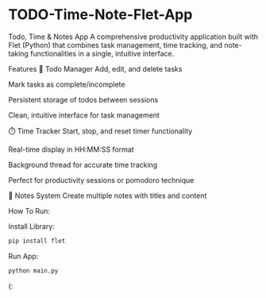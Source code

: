 # TODO-Time-Note-Flet-App

Todo, Time & Notes App A comprehensive productivity application built with Flet (Python) that combines task management, time tracking, and note-taking functionalities in a single, intuitive interface.

Features 📝 Todo Manager Add, edit, and delete tasks

Mark tasks as complete/incomplete

Persistent storage of todos between sessions

Clean, intuitive interface for task management

⏱️ Time Tracker Start, stop, and reset timer functionality

Real-time display in HH:MM:SS format

Background thread for accurate time tracking

Perfect for productivity sessions or pomodoro technique

📓 Notes System Create multiple notes with titles and content

How To Run:

Install Library:
``` bash
pip install flet
```
Run App:
``` bash
python main.py
```

(:

